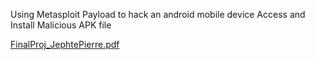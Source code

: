 Using Metasploit Payload to hack an android mobile device
Access and Install Malicious APK file

[FinalProj_JephtePierre.pdf](https://github.com/user-attachments/files/16489234/FinalProj_JephtePierre.pdf)



